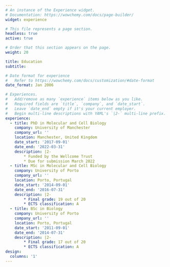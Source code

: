 ```yaml
---
# An instance of the Experience widget.
# Documentation: https://wowchemy.com/docs/page-builder/
widget: experience

# This file represents a page section.
headless: true
active: true

# Order that this section appears on the page.
weight: 20

title: Education
subtitle:

# Date format for experience
#   Refer to https://wowchemy.com/docs/customization/#date-format
date_format: Jan 2006

# Experiences.
#   Add/remove as many `experience` items below as you like.
#   Required fields are `title`, `company`, and `date_start`.
#   Leave `date_end` empty if it's your current employer.
#   Begin multi-line descriptions with YAML's `|2-` multi-line prefix.
experience:
  - title: PhD in Molecular and Cell Biology
    company: University of Manchester
    company_url: ''
    location: Manchester, United Kingdom
    date_start: '2017-09-01'
    date_end: '2022-03-31'
    description: |2-
        * Funded by the Wellcome Trust
        * Due for submission March 2022
  - title: MSc in Molecular and Cell Biology
    company: University of Porto
    company_url: ''
    location: Porto, Portugal
    date_start: '2014-09-01'
    date_end: '2016-07-31'
    description: |2-
        * Final grade: 19 out of 20
        * ECTS classification: A 
  - title: BSc in Biology
    company: University of Porto
    company_url: ''
    location: Porto, Portugal
    date_start: '2011-09-01'
    date_end: '2014-07-31'
    description: |2-
        * Final grade: 17 out of 20
        * ECTS classification: A
design:
  columns: '1'
---
```

